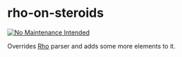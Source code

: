 rho-on-steroids
===============================
[![No Maintenance Intended](http://unmaintained.tech/badge.svg)](http://unmaintained.tech/)

Overrides [Rho](https://inca.github.io/rho/) parser and adds some more elements to it.
